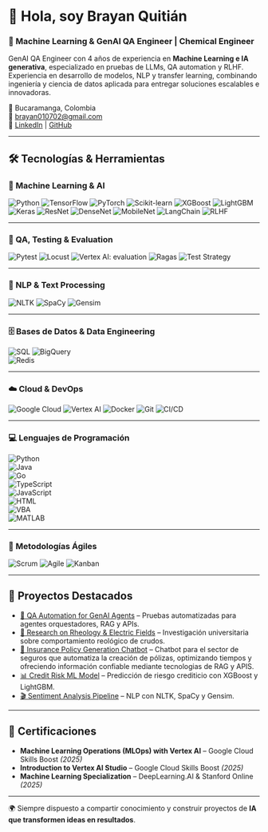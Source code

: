 # 👋 Hola, soy Brayan Quitián  

### 🚀 Machine Learning & GenAI QA Engineer | Chemical Engineer  

GenAI QA Engineer con 4 años de experiencia en **Machine Learning e IA generativa**, especializado en pruebas de LLMs, QA automation y RLHF. Experiencia en desarrollo de modelos, NLP y transfer learning, combinando ingeniería y ciencia de datos aplicada para entregar soluciones escalables e innovadoras.  

📍 Bucaramanga, Colombia  
📧 brayan010702@gmail.com  
🔗 [LinkedIn](https://www.linkedin.com/in/brayan010702/) | [GitHub](https://github.com/Brayan010702)  

---

## 🛠️ Tecnologías & Herramientas  

### 🤖 Machine Learning & AI  
![Python](https://img.shields.io/badge/Python-3776AB?style=flat&logo=python&logoColor=white)
![TensorFlow](https://img.shields.io/badge/TensorFlow-FF6F00?style=flat&logo=tensorflow&logoColor=white)
![PyTorch](https://img.shields.io/badge/PyTorch-EE4C2C?style=flat&logo=pytorch&logoColor=white)
![Scikit-learn](https://img.shields.io/badge/Scikit--learn-F7931E?style=flat&logo=scikit-learn&logoColor=white)
![XGBoost](https://img.shields.io/badge/XGBoost-EB5B2C?style=flat)
![LightGBM](https://img.shields.io/badge/LightGBM-02569B?style=flat)
![Keras](https://img.shields.io/badge/Keras-D00000?style=flat&logo=keras&logoColor=white)
![ResNet](https://img.shields.io/badge/ResNet-000000?style=flat)
![DenseNet](https://img.shields.io/badge/DenseNet-000000?style=flat)
![MobileNet](https://img.shields.io/badge/MobileNet-000000?style=flat)
![LangChain](https://img.shields.io/badge/LangChain-121D33?style=flat)
![RLHF](https://img.shields.io/badge/RLHF-FF4500?style=flat)

---
### 🧪 QA, Testing & Evaluation  
![Pytest](https://img.shields.io/badge/Pytest-0A9EDC?style=flat)
![Locust](https://img.shields.io/badge/Locust-000000?style=flat)
![Vertex AI: evaluation](https://img.shields.io/badge/Vertex%20AI-34A853?style=flat&logo=googlecloud&logoColor=white)
![Ragas](https://img.shields.io/badge/Ragas-000000?style=flat)
![Test Strategy](https://img.shields.io/badge/Test%20Strategy-008000?style=flat)

---
### 🧠 NLP & Text Processing  
![NLTK](https://img.shields.io/badge/NLTK-107C10?style=flat)
![SpaCy](https://img.shields.io/badge/SpaCy-09A3D5?style=flat)
![Gensim](https://img.shields.io/badge/Gensim-FF9900?style=flat)

---
### 🗄️ Bases de Datos & Data Engineering  
![SQL](https://img.shields.io/badge/SQL-025E8C?style=flat&logo=postgresql&logoColor=white)
![BigQuery](https://img.shields.io/badge/BigQuery-4285F4?style=flat&logo=google-bigquery&logoColor=white)  
![Redis](https://img.shields.io/badge/Redis-DC382D?style=flat&logo=redis&logoColor=white)

---
### ☁️ Cloud & DevOps  
![Google Cloud](https://img.shields.io/badge/Google%20Cloud-4285F4?style=flat&logo=googlecloud&logoColor=white)
![Vertex AI](https://img.shields.io/badge/Vertex%20AI-34A853?style=flat&logo=googlecloud&logoColor=white)
![Docker](https://img.shields.io/badge/Docker-2496ED?style=flat&logo=docker&logoColor=white)
![Git](https://img.shields.io/badge/Git-F05032?style=flat&logo=git&logoColor=white)
![CI/CD](https://img.shields.io/badge/CI%2FCD-000000?style=flat)

---
### 💻 Lenguajes de Programación  
![Python](https://img.shields.io/badge/Python-3776AB?style=flat&logo=python&logoColor=white)  
![Java](https://img.shields.io/badge/Java-007396?style=flat&logo=java&logoColor=white)  
![Go](https://img.shields.io/badge/Go-00ADD8?style=flat&logo=go&logoColor=white)  
![TypeScript](https://img.shields.io/badge/TypeScript-3178C6?style=flat&logo=typescript&logoColor=white)  
![JavaScript](https://img.shields.io/badge/JavaScript-F7DF1E?style=flat&logo=javascript&logoColor=black)  
![HTML](https://img.shields.io/badge/HTML5-E34F26?style=flat&logo=html5&logoColor=white)  
![VBA](https://img.shields.io/badge/VBA-217346?style=flat&logo=microsoft-excel&logoColor=white)  
![MATLAB](https://img.shields.io/badge/MATLAB-0076A8?style=flat&logo=mathworks&logoColor=white)  

---
### 🔄 Metodologías Ágiles  
![Scrum](https://img.shields.io/badge/Scrum-009FDA?style=flat)
![Agile](https://img.shields.io/badge/Agile-FF6600?style=flat)
![Kanban](https://img.shields.io/badge/Kanban-0052CC?style=flat&logo=trello&logoColor=white)

---
## 🚀 Proyectos Destacados

- [🤖 QA Automation for GenAI Agents](#) – Pruebas automatizadas para agentes orquestadores, RAG y APIs.  
- [🔬 Research on Rheology & Electric Fields](#) – Investigación universitaria sobre comportamiento reológico de crudos.
- [💼 Insurance Policy Generation Chatbot](#) – Chatbot para el sector de seguros que automatiza la creación de pólizas, optimizando tiempos y ofreciendo información confiable mediante tecnologias de RAG y APIS.  
- [📊 Credit Risk ML Model](#) – Predicción de riesgo crediticio con XGBoost y LightGBM.  
- [🎬 Sentiment Analysis Pipeline](#) – NLP con NLTK, SpaCy y Gensim.  

---
## 📜 Certificaciones

- **Machine Learning Operations (MLOps) with Vertex AI** – Google Cloud Skills Boost *(2025)*  
- **Introduction to Vertex AI Studio** – Google Cloud Skills Boost *(2025)*  
- **Machine Learning Specialization** – DeepLearning.AI & Stanford Online *(2025)*  

---
🌍 Siempre dispuesto a compartir conocimiento y construir proyectos de **IA que transformen ideas en resultados**.


<!--
**Brayan010702/Brayan010702** is a ✨ _special_ ✨ repository because its `README.md` (this file) appears on your GitHub profile.

Here are some ideas to get you started:

- 🔭 I’m currently working on ...
- 🌱 I’m currently learning ...
- 👯 I’m looking to collaborate on ...
- 🤔 I’m looking for help with ...
- 💬 Ask me about ...
- 📫 How to reach me: ...
- 😄 Pronouns: ...
- ⚡ Fun fact: ...
-->
